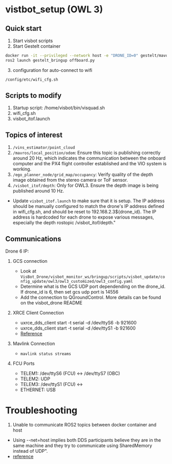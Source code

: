 # vistbot_setup (OWL 3)

## Quick start
1. Start visbot scripts
2. Start Gestelt container
```bash
docker run -it --privileged --network host -e "DRONE_ID=0" gestelt/mavoro:latest
ros2 launch gestelt_bringup offboard.py
```
3. configuration for auto-connect to wifi 
```bash
/config/etc/wifi_cfg.sh
```

## Scripts to modify
1. Startup script: /home/visbot/bin/visquad.sh
2. wifi_cfg.sh
2. visbot_itof.launch

## Topics of interest
1. `/vins_estimator/point_cloud`
2. `/mavros/local_position/odom`: Ensure this topic is publishing correctly around 20 Hz, which indicates the communication between the onboard computer and the PX4 flight controller established and the VIO system is working.
3. `/ego_planner_node/grid_map/occupancy`: Verify quality of the depth image obtained from the stereo camera or ToF sensor.
4. `/visbot_itof/depth`: Only for OWL3. Ensure the depth image is being published around 10 Hz.
  - Update `visbot_itof.launch` to make sure that it is setup. The IP address should be manually configured to match the drone's IP address defined in wifi_cfg.sh, and should be reset to 192.168.2.3${drone_id}. The IP address is hardcoded for each drone to expose various messages, especially the depth rostopic /visbot_itof/depth."

## Communications

Drone 6 IP: 

1. GCS connection
    - Look at `VisBot_Drone/visbot_monitor_ws/bringup/scripts/visbot_update/config_update/owl3/owl3_customized/owl3_config.yaml` 
    - Determine what is the GCS UDP port dependending on the drone_id. If drone_id is 6, then set gcs udp port is 14556
    - Add the connection to QGroundControl. More details can be found on the visbot_drone README

2. XRCE Client Connection
    - uxrce_dds_client start -t serial -d /dev/ttyS6 -b 921600
    - uxrce_dds_client start -t serial -d /dev/ttyS1 -b 921600
    - [Reference](https://docs.px4.io/main/en/modules/modules_system.html#uxrce-dds-client)

3. Mavlink Connection
    - `mavlink status streams`

3. FCU Ports
    - TELEM1: /dev/ttyS6 (FCU) <-> /dev/ttyS7 (OBC)
    - TELEM2: UDP 
    - TELEM3: /dev/ttyS1 (FCU) <->
    - ETHERNET: USB

# Troubleshooting

1. Unable to communicate ROS2 topics between docker container and host  
  - Using --net=host implies both DDS participants believe they are in the same machine and they try to communicate using SharedMemory instead of UDP".
 - [reference](https://robotics.stackexchange.com/questions/98161/ros2-foxy-nodes-cant-communicate-through-docker-container-border)

